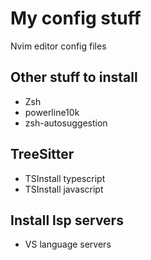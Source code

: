 # My config stuff
Nvim editor config files

## Other stuff to install
- Zsh
- powerline10k
- zsh-autosuggestion

## TreeSitter
- TSInstall typescript
- TSInstall javascript

## Install lsp servers
- VS language servers
